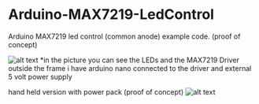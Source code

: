 # Arduino-MAX7219-LedControl
Arduino MAX7219 led control (common anode) example code. (proof of concept)


![alt text](https://cdn.discordapp.com/attachments/442739876941791233/442742559211520000/IMG_20180506_203846.jpg)
*in the picture you can see the LEDs and the MAX7219 Driver
outside the frame i have arduino nano connected to the driver and external 5 volt power supply




hand held version with power pack (proof of concept)
![alt text](https://cdn.discordapp.com/attachments/442739876941791233/442749644141756427/IMG_20180506_210724.jpg)
